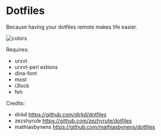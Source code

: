 Dotfiles
========

Because having your dotfiles remote makes life easier.

![colors](https://raw.github.com/spezifanta/dotfiles/master/preview.png)

Requires:
 - urxvt
 - urxvt-perl extions
 - dina-font
 - most
 - i3lock
 - feh

Credits:
 - dirkd https://github.com/dirkd/dotfiles
 - zezshyrule https://github.com/zezhyrule/dotfiles
 - mathiasbynens https://github.com/mathiasbynens/dotfiles
